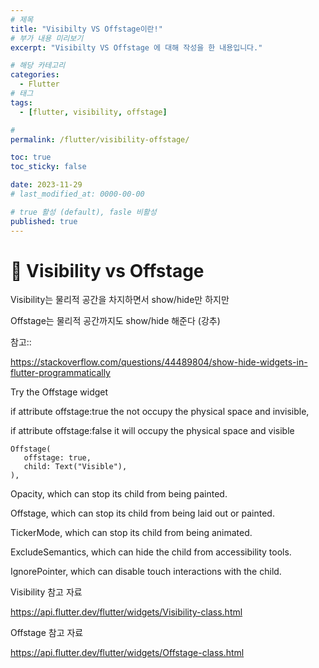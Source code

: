 ```yaml
---
# 제목
title: "Visibilty VS Offstage이란!"
# 부가 내용 미리보기
excerpt: "Visibilty VS Offstage 에 대해 작성을 한 내용입니다."

# 해당 카테고리
categories:
  - Flutter
# 태그 
tags:
  - [flutter, visibility, offstage]

# 
permalink: /flutter/visibility-offstage/

toc: true
toc_sticky: false

date: 2023-11-29
# last_modified_at: 0000-00-00

# true 활성 (default), fasle 비활성 
published: true
---
```


# 🦥 Visibility vs Offstage

Visibility는 물리적 공간을 차지하면서 show/hide만 하지만

Offstage는 물리적 공간까지도 show/hide 해준다 (강추)

참고::

https://stackoverflow.com/questions/44489804/show-hide-widgets-in-flutter-programmatically

Try the Offstage widget

if attribute offstage:true the not occupy the physical space and invisible,

if attribute offstage:false it will occupy the physical space and visible

```
Offstage(
   offstage: true,
   child: Text("Visible"),
),
```

Opacity, which can stop its child from being painted.

Offstage, which can stop its child from being laid out or painted.

TickerMode, which can stop its child from being animated.

ExcludeSemantics, which can hide the child from accessibility tools.

IgnorePointer, which can disable touch interactions with the child.

Visibility 참고 자료

https://api.flutter.dev/flutter/widgets/Visibility-class.html

Offstage 참고 자료

https://api.flutter.dev/flutter/widgets/Offstage-class.html